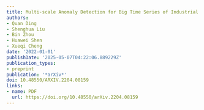 ```yaml
---
title: Multi-scale Anomaly Detection for Big Time Series of Industrial Sensors
authors:
- Quan Ding
- Shenghua Liu
- Bin Zhou
- Huawei Shen
- Xueqi Cheng
date: '2022-01-01'
publishDate: '2025-05-07T04:22:06.889229Z'
publication_types:
- preprint
publication: '*arXiv*'
doi: 10.48550/ARXIV.2204.08159
links:
- name: PDF
  url: https://doi.org/10.48550/arXiv.2204.08159
---
```

